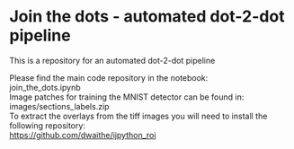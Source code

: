 # Join the dots - automated dot-2-dot pipeline
This is a repository for an automated dot-2-dot pipeline

Please find the main code repository in the notebook:  
join_the_dots.ipynb  
Image patches for training the MNIST detector can be found in:  
images/sections_labels.zip  
To extract the overlays from the tiff images you will need to install the following repository:  
https://github.com/dwaithe/ijpython_roi  



